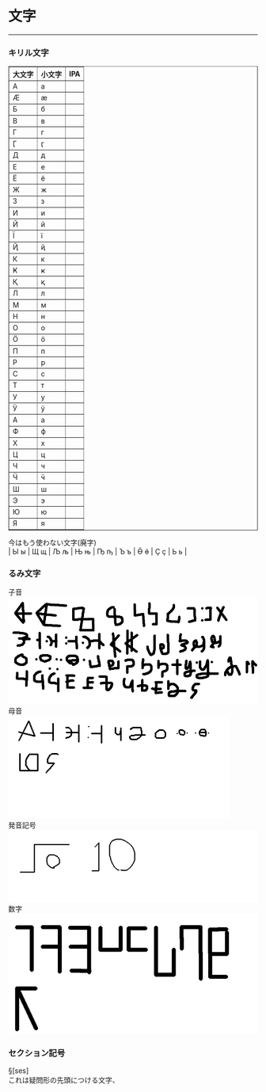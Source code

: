 # 文字
___
### キリル文字
<TABLE border>
	<TR>
		<TH>大文字</TH>
		<TH>小文字</TH>
		<TH>IPA</TH>
	</TR>
	<TR>
		<TD>А</TD>
		<TD>а</TD>
		<TD></TD>
	</TR>
	<TR>
		<TD>Ӕ</TD>
		<TD>ӕ</TD>
		<TD></TD>
	</TR>
	<TR>
		<TD>Б</TD>
		<TD>б</TD>
		<TD></TD>
	</TR>
	<TR>
		<TD>В</TD>
		<TD>в</TD>
		<TD></TD>
	</TR>
	<TR>
		<TD>Г</TD>
		<TD>г</TD>
		<TD></TD>
	</TR>
	<TR>
		<TD>Ӷ</TD>
		<TD>ӷ</TD>
		<TD></TD>
	</TR>
	<TR>
		<TD>Д</TD>
		<TD>д</TD>
		<TD></TD>
	</TR>
	<TR>
		<TD>Е</TD>
		<TD>е</TD>
		<TD></TD>
	</TR>
	<TR>
		<TD>Ё</TD>
		<TD>ё</TD>
		<TD></TD>
	</TR>
	<TR>
		<TD>Ж</TD>
		<TD>ж</TD>
		<TD></TD>
	</TR>
	<TR>
		<TD>З</TD>
		<TD>з</TD>
		<TD></TD>
	</TR>
	<TR>
		<TD>И</TD>
		<TD>и</TD>
		<TD></TD>
	</TR>
	<TR>
		<TD>Й</TD>
		<TD>й</TD>
		<TD></TD>
	</TR>
	<TR>
		<TD>Ї</TD>
		<TD>ї</TD>
		<TD></TD>
	</TR>
	<TR>
		<TD>Ҋ</TD>
		<TD>ҋ</TD>
		<TD></TD>
	</TR>
	<TR>
		<TD>К</TD>
		<TD>к</TD>
		<TD></TD>
	</TR>
	<TR>
		<TD>Ҝ</TD>
		<TD>ҝ</TD>
		<TD></TD>
	</TR>
	<TR>
		<TD>Қ</TD>
		<TD>қ</TD>
		<TD></TD>
	</TR>
	<TR>
		<TD>Л</TD>
		<TD>л</TD>
		<TD></TD>
	</TR>
	<TR>
		<TD>М</TD>
		<TD>м</TD>
		<TD></TD>
	</TR>
	<TR>
		<TD>Н</TD>
		<TD>н</TD>
		<TD></TD>
	</TR>
	<TR>
		<TD>О</TD>
		<TD>о</TD>
		<TD></TD>
	</TR>
	<TR>
		<TD>Ӧ</TD>
		<TD>ӧ</TD>
		<TD></TD>
	</TR>
	<TR>
		<TD>П</TD>
		<TD>п</TD>
		<TD></TD>
	</TR>
	<TR>
		<TD>Р</TD>
		<TD>р</TD>
		<TD></TD>
	</TR>
	<TR>
		<TD>С</TD>
		<TD>с</TD>
		<TD></TD>
	</TR>
	<TR>
		<TD>Т</TD>
		<TD>т</TD>
		<TD></TD>
	</TR>
	<TR>
		<TD>У</TD>
		<TD>у</TD>
		<TD></TD>
	</TR>
	<TR>
		<TD>Ӱ</TD>
		<TD>ӱ</TD>
		<TD></TD>
	</TR>
	<TR>
		<TD>А</TD>
		<TD>а</TD>
		<TD></TD>
	</TR>
	<TR>
		<TD>Ф</TD>
		<TD>ф</TD>
		<TD></TD>
	</TR>
	<TR>
		<TD>Х</TD>
		<TD>х</TD>
		<TD></TD>
	</TR>
	<TR>
		<TD>Ц</TD>
		<TD>ц</TD>
		<TD></TD>
	</TR>
	<TR>
		<TD>Ч</TD>
		<TD>ч</TD>
		<TD></TD>
	</TR>
	<TR>
		<TD>Ӵ</TD>
		<TD>ӵ</TD>
		<TD></TD>
	</TR>
	<TR>
		<TD>Ш</TD>
		<TD>ш</TD>
		<TD></TD>
	</TR>
	<TR>
		<TD>Э</TD>
		<TD>э</TD>
		<TD></TD>
	</TR>
	<TR>
		<TD>Ю</TD>
		<TD>ю</TD>
		<TD></TD>
	</TR>
	<TR>
		<TD>Я</TD>
		<TD>я</TD>
		<TD></TD>
	</TR>
</TABLE>

今はもう使わない文字(廃字)<BR>
| Ы ы | Щ щ | Љ љ | Њ њ | Ҧ ҧ | Ъ ъ | Ӫ ӫ | Ҫ ҫ | Ь ь |

### るみ文字
子音<BR>
![子音](./Asetts/rumimozi.png)<BR>
母音<BR>
![母音](./Asetts/oppaiboin.png)<BR>
発音記号<BR>
![発音記号](./Asetts/talk.png)<BR>
数字<BR>
![数字](./Asetts/rumisuuz.png)<BR>

### セクション記号
§[ses]<BR>
これは疑問形の先頭につける文字、